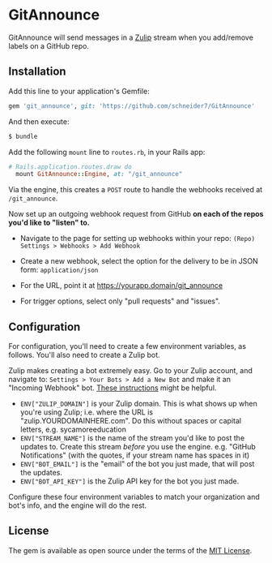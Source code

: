 # GitAnnounce
GitAnnounce will send messages in a [Zulip](https://zulipchat.com/) stream when you add/remove labels on a GitHub repo. 

## Installation
Add this line to your application's Gemfile:

```ruby
gem 'git_announce', git: 'https://github.com/schneider7/GitAnnounce'
```

And then execute:
```bash
$ bundle
```

Add the following `mount` line to `routes.rb`, in your Rails app:

```ruby
# Rails.application.routes.draw do
  mount GitAnnounce::Engine, at: "/git_announce"
```

Via the engine, this creates a `POST` route to handle the webhooks received at `/git_announce`.

Now set up an outgoing webhook request from GitHub **on each of the repos you'd like to "listen" to.**

  - Navigate to the page for setting up webhooks within your repo: `(Repo) Settings > Webhooks > Add Webhook` 

  - Create a new webhook, select the option for the delivery to be in JSON form: `application/json`
  
  - For the URL, point it at https://yourapp.domain/git_announce
  
  - For trigger options, select only "pull requests" and "issues". 

## Configuration

For configuration, you'll need to create a few environment variables, as follows. You'll also need to create a Zulip bot.

Zulip makes creating a bot extremely easy. Go to your Zulip account, and navigate to: `Settings > Your Bots > Add a New Bot` and make it an "Incoming Webhook" bot. [These instructions](https://zulipchat.com/api/api-keys) might be helpful.

 - `ENV["ZULIP_DOMAIN"]` is your Zulip domain. This is what shows up when you're using Zulip; i.e. where the URL is "zulip.YOURDOMAINHERE.com". Do this without spaces or capital letters, e.g. sycamoreeducation
 - `ENV["STREAM_NAME"]` is the name of the stream you'd like to post the updates to. Create this stream *before* you use the engine. e.g. "GitHub Notifications" (with the quotes, if your stream name has spaces in it)
 - `ENV["BOT_EMAIL"]` is the "email" of the bot you just made, that will post the updates.
 - `ENV["BOT_API_KEY"]` is the Zulip API key for the bot you just made.

Configure these four environment variables to match your organization and bot's info, and the engine will do the rest.

## License
The gem is available as open source under the terms of the [MIT License](https://opensource.org/licenses/MIT).
